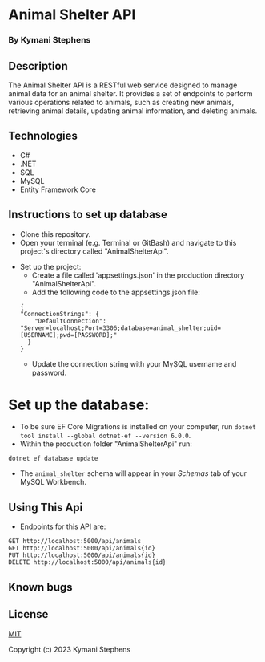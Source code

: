 # Animal Shelter API

### By Kymani Stephens

## Description

The Animal Shelter API is a RESTful web service designed to manage animal data for an animal shelter. It provides a set of endpoints to perform various operations related to animals, such as creating new animals, retrieving animal details, updating animal information, and deleting animals.

## Technologies

- C#
- .NET
- SQL
- MySQL
- Entity Framework Core

## Instructions to set up database

- Clone this repository.
- Open your terminal (e.g. Terminal or GitBash) and navigate to this project's directory called "AnimalShelterApi".

* Set up the project:
  - Create a file called 'appsettings.json' in the production directory "AnimalShelterApi".
  - Add the following code to the appsettings.json file:
  ```
  {
  "ConnectionStrings": {
      "DefaultConnection": "Server=localhost;Port=3306;database=animal_shelter;uid=[USERNAME];pwd=[PASSWORD];"
    }
  }
  ```
  - Update the connection string with your MySQL username and password.

# Set up the database:

- To be sure EF Core Migrations is installed on your computer, run `dotnet tool install --global dotnet-ef --version 6.0.0`.
- Within the production folder "AnimalShelterApi" run:

```
dotnet ef database update
```

- The `animal_shelter` schema will appear in your _Schemas_ tab of your MySQL Workbench.

## Using This Api

- Endpoints for this API are:

```
GET http://localhost:5000/api/animals
GET http://localhost:5000/api/animals{id}
PUT http://localhost:5000/api/animals{id}
DELETE http://localhost:5000/api/animals{id}

```

## Known bugs

## License

[MIT](https://opensource.org/license/mit)

Copyright (c) 2023 Kymani Stephens
